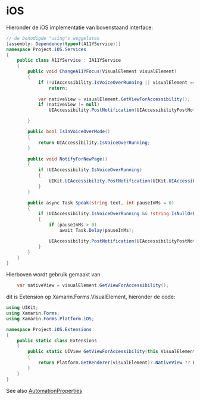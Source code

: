 # iOS
Hieronder de iOS implementatie van bovenstaand interface:

``` csharp
// de benodigde "using"s weggelaten
[assembly: Dependency(typeof(A11YService))]
namespace Project.iOS.Services
{
    public class A11YService : IA11YService
    {
        public void ChangeA11YFocus(VisualElement visualElement)
        {
            if (!UIAccessibility.IsVoiceOverRunning || visualElement == null)
                return;
            
            var nativeView = visualElement.GetViewForAccessibility();
            if (nativeView != null)
                UIAccessibility.PostNotification(UIAccessibilityPostNotification.LayoutChanged, nativeView);

        }

        public bool IsInVoiceOverMode()
        {
            return UIAccessibility.IsVoiceOverRunning;
        }

        public void NotifyForNewPage()
        {
            if (UIAccessibility.IsVoiceOverRunning)
            {
                UIKit.UIAccessibility.PostNotification(UIKit.UIAccessibilityPostNotification.ScreenChanged, null);
            }
        }

        public async Task Speak(string text, int pauseInMs = 0)
        {
            if (UIAccessibility.IsVoiceOverRunning && !string.IsNullOrEmpty(text))
            {
                if (pauseInMs > 0)
                    await Task.Delay(pauseInMs);

                UIAccessibility.PostNotification(UIAccessibilityPostNotification.Announcement, Foundation.NSObject.FromObject(text.StripHtml()));
            }
        }
    }
}

```

Hierboven wordt gebruik gemaakt van 

``` csharp
    var nativeView = visualElement.GetViewForAccessibility();
```

dit is Extension op Xamarin.Forms.VisualElement, hieronder de code:

``` csharp
using UIKit;
using Xamarin.Forms;
using Xamarin.Forms.Platform.iOS;

namespace Project.iOS.Extensions
{
    public static class Extensions
    {
        public static UIView GetViewForAccessibility(this VisualElement visualElement)
        {
            return Platform.GetRenderer(visualElement)?.NativeView ?? Platform.CreateRenderer(visualElement)?.NativeView;
        }
    }
}
```

See also [AutomationProperties](https://docs.microsoft.com/en-us/xamarin/xamarin-forms/app-fundamentals/accessibility/automation-properties)